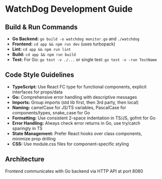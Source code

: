 # WatchDog Development Guide

## Build & Run Commands
- **Go Backend:** `go build -o watchdog monitor.go` and `./watchdog`
- **Frontend:** `cd app && npm run dev` (uses turbopack)
- **Lint:** `cd app && npm run lint`
- **Build:** `cd app && npm run build`
- **Test:** For Go: `go test -v ./...` or single test: `go test -v -run TestName`

## Code Style Guidelines
- **TypeScript:** Use React FC type for functional components, explicit interfaces for props/data
- **Go:** Comprehensive error handling with descriptive messages
- **Imports:** Group imports (std lib first, then 3rd party, then local)
- **Naming:** camelCase for JS/TS variables, PascalCase for components/types, snake_case for Go
- **Formatting:** Use consistent 2-space indentation in TS/JS, gofmt for Go
- **Error Handling:** Always check error returns in Go, use try/catch sparingly in TS
- **State Management:** Prefer React hooks over class components, minimize prop drilling
- **CSS:** Use module.css files for component-specific styling

## Architecture
Frontend communicates with Go backend via HTTP API at port 8080